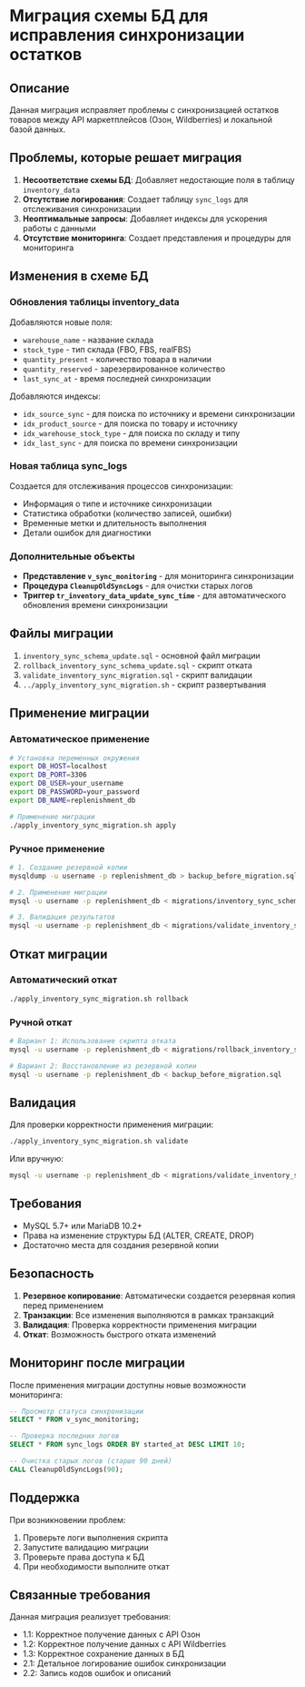 # Миграция схемы БД для исправления синхронизации остатков

## Описание

Данная миграция исправляет проблемы с синхронизацией остатков товаров между API маркетплейсов (Озон, Wildberries) и локальной базой данных.

## Проблемы, которые решает миграция

1. **Несоответствие схемы БД**: Добавляет недостающие поля в таблицу `inventory_data`
2. **Отсутствие логирования**: Создает таблицу `sync_logs` для отслеживания синхронизации
3. **Неоптимальные запросы**: Добавляет индексы для ускорения работы с данными
4. **Отсутствие мониторинга**: Создает представления и процедуры для мониторинга

## Изменения в схеме БД

### Обновления таблицы inventory_data

Добавляются новые поля:

- `warehouse_name` - название склада
- `stock_type` - тип склада (FBO, FBS, realFBS)
- `quantity_present` - количество товара в наличии
- `quantity_reserved` - зарезервированное количество
- `last_sync_at` - время последней синхронизации

Добавляются индексы:

- `idx_source_sync` - для поиска по источнику и времени синхронизации
- `idx_product_source` - для поиска по товару и источнику
- `idx_warehouse_stock_type` - для поиска по складу и типу
- `idx_last_sync` - для поиска по времени синхронизации

### Новая таблица sync_logs

Создается для отслеживания процессов синхронизации:

- Информация о типе и источнике синхронизации
- Статистика обработки (количество записей, ошибки)
- Временные метки и длительность выполнения
- Детали ошибок для диагностики

### Дополнительные объекты

- **Представление `v_sync_monitoring`** - для мониторинга синхронизации
- **Процедура `CleanupOldSyncLogs`** - для очистки старых логов
- **Триггер `tr_inventory_data_update_sync_time`** - для автоматического обновления времени синхронизации

## Файлы миграции

1. `inventory_sync_schema_update.sql` - основной файл миграции
2. `rollback_inventory_sync_schema_update.sql` - скрипт отката
3. `validate_inventory_sync_migration.sql` - скрипт валидации
4. `../apply_inventory_sync_migration.sh` - скрипт развертывания

## Применение миграции

### Автоматическое применение

```bash
# Установка переменных окружения
export DB_HOST=localhost
export DB_PORT=3306
export DB_USER=your_username
export DB_PASSWORD=your_password
export DB_NAME=replenishment_db

# Применение миграции
./apply_inventory_sync_migration.sh apply
```

### Ручное применение

```bash
# 1. Создание резервной копии
mysqldump -u username -p replenishment_db > backup_before_migration.sql

# 2. Применение миграции
mysql -u username -p replenishment_db < migrations/inventory_sync_schema_update.sql

# 3. Валидация результатов
mysql -u username -p replenishment_db < migrations/validate_inventory_sync_migration.sql
```

## Откат миграции

### Автоматический откат

```bash
./apply_inventory_sync_migration.sh rollback
```

### Ручной откат

```bash
# Вариант 1: Использование скрипта отката
mysql -u username -p replenishment_db < migrations/rollback_inventory_sync_schema_update.sql

# Вариант 2: Восстановление из резервной копии
mysql -u username -p replenishment_db < backup_before_migration.sql
```

## Валидация

Для проверки корректности применения миграции:

```bash
./apply_inventory_sync_migration.sh validate
```

Или вручную:

```bash
mysql -u username -p replenishment_db < migrations/validate_inventory_sync_migration.sql
```

## Требования

- MySQL 5.7+ или MariaDB 10.2+
- Права на изменение структуры БД (ALTER, CREATE, DROP)
- Достаточно места для создания резервной копии

## Безопасность

1. **Резервное копирование**: Автоматически создается резервная копия перед применением
2. **Транзакции**: Все изменения выполняются в рамках транзакций
3. **Валидация**: Проверка корректности применения миграции
4. **Откат**: Возможность быстрого отката изменений

## Мониторинг после миграции

После применения миграции доступны новые возможности мониторинга:

```sql
-- Просмотр статуса синхронизации
SELECT * FROM v_sync_monitoring;

-- Проверка последних логов
SELECT * FROM sync_logs ORDER BY started_at DESC LIMIT 10;

-- Очистка старых логов (старше 90 дней)
CALL CleanupOldSyncLogs(90);
```

## Поддержка

При возникновении проблем:

1. Проверьте логи выполнения скрипта
2. Запустите валидацию миграции
3. Проверьте права доступа к БД
4. При необходимости выполните откат

## Связанные требования

Данная миграция реализует требования:

- 1.1: Корректное получение данных с API Озон
- 1.2: Корректное получение данных с API Wildberries
- 1.3: Корректное сохранение данных в БД
- 2.1: Детальное логирование ошибок синхронизации
- 2.2: Запись кодов ошибок и описаний
